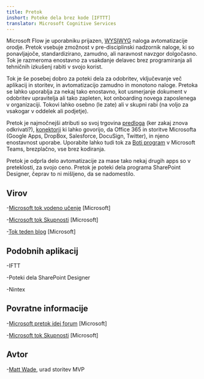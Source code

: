```yaml
---
title: Pretok
inshort: Poteke dela brez kode [IFTTT]
translator: Microsoft Cognitive Services
---
```



Microsoft Flow je uporabniku prijazen, [WYSIWYG](https://en.wikipedia.org/wiki/WYSIWYG) naloga avtomatizacije orodje. Pretok vsebuje zmožnost v pre-disciplinski nadzornik naloge, ki so ponavljajoče, standardizirano, zamudno, ali naravnost navzgor dolgočasno. Tok je razmeroma enostavno za vsakdanje delavec brez programiranja ali tehničnih izkušenj rabiti v svojo korist.

Tok je še posebej dobro za poteki dela za odobritev, vključevanje več aplikacij in storitev, in avtomatizacijo zamudno in monotono naloge. Pretoka se lahko uporablja za nekaj tako enostavno, kot usmerjanje dokument v odobritev upravitelja ali tako zapleten, kot onboarding novega zaposlenega v organizaciji. Tokovi lahko osebno (le zate) ali v skupni rabi (na voljo za vsakogar v oddelek ali podjetje).

Pretok je najmočnejši atributi so svoj trgovina [predloga](https://flow.microsoft.com/en-us/templates/) (ker zakaj znova odkrivati?), [konektorji](https://flow.microsoft.com/en-us/connectors/) ki lahko govorijo, da Office 365 in storitve Microsofta (Google Apps, DropBox, Salesforce, DocuSign, Twitter), in njeno enostavnost uporabe. Uporabite lahko tudi tok za [Boti program](https://blog.getbizzy.io/introducing-bizzy-templates-b191b38d2370) v Microsoft Teams, brezplačno, vse brez kodiranja.

Pretok je odprla delo avtomatizacije za mase tako nekaj drugih apps so v preteklosti, za svojo ceno. Pretok je [](https://docs.microsoft.com/en-us/flow/frequently-asked-questions) poteki dela programa SharePoint Designer, čeprav to ni mišljeno, da se nadomestilo.

Virov
---------

-[Microsoft tok vodeno učenje](https://docs.microsoft.com/en-us/flow/guided-learning/)
    \[Microsoft\]

-[Microsoft tok Skupnosti](https://powerusers.microsoft.com/t5/Microsoft-Flow-Community/ct-p/FlowCommunity)
    \[Microsoft\]

-[Tok teden blog](https://flow.microsoft.com/en-us/blog/category/flow-of-the-week/)
    \[Microsoft\]

Podobnih aplikacij
--------------------

-IFTT

-Poteki dela SharePoint Designer

-Nintex

Povratne informacije
--------------------

-[Microsoft pretok idej forum](https://powerusers.microsoft.com/t5/Flow-Ideas/idb-p/FlowIdeas)
    \[Microsoft\]

-[Microsoft tok Skupnosti](https://powerusers.microsoft.com/t5/Microsoft-Flow-Community/ct-p/FlowCommunity)
    \[Microsoft\]

Avtor
---------

-[Matt Wade](https://www.linkedin.com/in/thatmattwade/), urad storitev MVP


